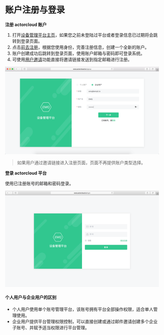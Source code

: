# 账户注册与登录

**注册 actorcloud 账户**

1. 打开[设备管理平台主页](http://www.actorcloud.io/)，如果您之前未登陆过平台或者登录信息已过期将会跳转到登录页面。
2. 点击[前去注册](http://www.actorcloud.io/signup)，根据您使用身份，完善注册信息，创建一个全新的账户。
3. 账户创建成功后跳转到登录页面，使用账户邮箱与密码即可登录系统。
4. 可使用[用户邀请](../user/invitation.md)功能直接将邀请链接发送到指定邮箱进行注册。

![](/assets/singup.png)

> 如果用户通过邀请链接进入注册页面，页面不再提供账户类型选择。


**登录 actorcloud 平台**

使用已注册账号的邮箱和密码登录。

![](/assets/login.png)


#### 个人用户与企业用户的区别
- 个人用户使用单个账号管理平台，该账号拥有平台全部操作权限，适合单人管理使用。
- 企业用户提供平台管理权限控制，可以直接创建或通过邮件邀请创建多个企业子账号、并赋予适当权限进行平台管理。
